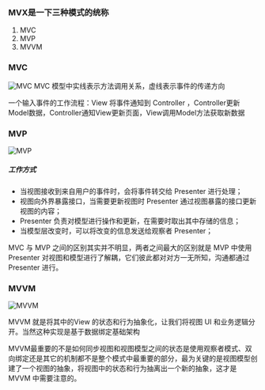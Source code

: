 ### MVX是一下三种模式的统称
1. MVC
2. MVP
3. MVVM

### MVC
![MVC](https://www.runoob.com/wp-content/uploads/2014/08/1200px-ModelViewControllerDiagram2.svg_.png)
MVC 模型中实线表示方法调用关系，虚线表示事件的传递方向

一个输入事件的工作流程：View 将事件通知到 Controller ，Controller更新Model数据，Controller通知View更新页面，View调用Model方法获取新数据
### MVP
![MVP](https://upload-images.jianshu.io/upload_images/1975281-cae21f226c748448.jpg?imageMogr2/auto-orient/strip|imageView2/2/w/1200/format/webp)

##### 工作方式
* 当视图接收到来自用户的事件时，会将事件转交给 Presenter 进行处理；
* 视图向外界暴露接口，当需要更新视图时 Presenter 通过视图暴露的接口更新视图的内容；
* Presenter 负责对模型进行操作和更新，在需要时取出其中存储的信息；
* 当模型层改变时，可以将改变的信息发送给观察者 Presenter；


MVC 与 MVP 之间的区别其实并不明显，两者之间最大的区别就是 MVP 中使用 Presenter 对视图和模型进行了解耦，它们彼此都对对方一无所知，沟通都通过 Presenter 进行。

### MVVM
![MVVM](https://upload-images.jianshu.io/upload_images/1975281-0f927ea02175ea30.jpg?imageMogr2/auto-orient/strip|imageView2/2/w/1200/format/webp)

MVVM 就是将其中的View 的状态和行为抽象化，让我们将视图 UI 和业务逻辑分开。当然这种实现是基于数据绑定基础架构

MVVM最重要的不是如何同步视图和视图模型之间的状态是使用观察者模式、双向绑定还是其它的机制都不是整个模式中最重要的部分，最为关键的是视图模型创建了一个视图的抽象，将视图中的状态和行为抽离出一个新的抽象，这才是 MVVM 中需要注意的。
